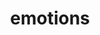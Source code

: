 ---
pid: MX38
title: emotions
location_transcription: City Hall
zipcode: 
outside_phl: 
neighborhood: 
age: '7'
age_range: 6-13
instagram: 
image_file_name: MX_38.jpg
proposal_transcription: |-
  I am happy
  I am happy
  Me and you are happy
topic: Uplifting
topic_summary: '0'
type: Other No Form
keywords_other: 
credit: Malah Belser
image_labels: 
twitter: 
facebook: 
permalink: "/monuments/mx38/"
layout: item-page
---